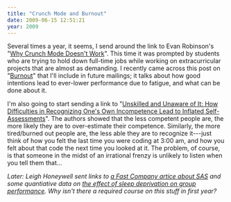 ```yaml
---
title: "Crunch Mode and Burnout"
date: 2009-06-15 12:51:21
year: 2009
---
```

Several times a year, it seems, I send around the link to Evan Robinson's "<a href="http://www.igda.org/articles/erobinson_crunch.php">Why Crunch Mode Doesn't Work</a>". This time it was prompted by students who are trying to hold down full-time jobs while working on extracurricular projects that are almost as demanding.  I recently came across this post on "<a href="http://www.alistapart.com/articles/burnout/">Burnout</a>" that I'll include in future mailings; it talks about how good intentions lead to ever-lower performance due to fatigue, and what can be done about it.

I'm also going to start sending a link to "<a href="http://www.apa.org/journals/features/psp7761121.pdf">Unskilled and Unaware of It: How Difficulties in Recognizing One's Own Incompetence Lead to Inflated Self-Assessments</a>". The authors showed that the less competent people are, the more likely they are to over-estimate their competence. Similarly, the more tired/burned out people are, the less able they are to recognize it---just think of how you felt the last time you were coding at 3:00 am, and how you felt about that code the next time you looked at it.  The problem, of course, is that someone in the midst of an irrational frenzy is unlikely to listen when you tell them that...

<em>Later: Leigh Honeywell sent links to <a href="http://www.fastcompany.com/magazine/21/sanity.html">a Fast Company artice about SAS</a> and some quantiative data on <a href="http://bobsutton.typepad.com/my_weblog/2009/04/sleep-deprivation-and-group-performance.html">the effect of sleep deprivation on group performance</a>. Why isn't there a required course on this stuff in first year?</em>
